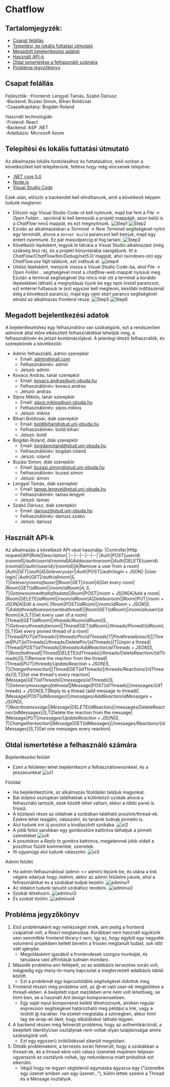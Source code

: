 # Chatflow

## Tartalomjegyzék:

 - [Csapat felállás](#csapat-felállás)
 - [Telepítési, és lokális futtatási útmutató](#telepítési-és-lokális-futtatási-útmutató)
 - [Megadott bejelentkezési adatok](#megadott-bejelentkezési-adatok)
 - [Használt API-k](#használt-api-k)
 - [Oldal ismertetése a felhasználó számára](#oldal-ismertetése-a-felhasználó-számára)
 - [Probléma jegyzőkönyv](#probléma-jegyzőkönyv)

## Csapat felállás
Fejlesztők:
	-Frontend: Lengyel Tamás, Szabó Dáriusz  
	-Backend: Buzási Simon, Bihari Boldizsár  
	-Csapatkapitány: Bogdán Roland  
  
Használt technológiák:  
	-Frotend: React  
	-Backend: ASP .NET  
	-Adatbázis: Microsoft Azure  

## Telepítési és lokális futtatási útmutató
Az alkalmazás lokális hostolásához és futtatásához, első sorban a következőket kell telepítenünk, feltéve hogy még nincsenek telepítve:

 - [.NET core 5.0](https://dotnet.microsoft.com/download/dotnet/5.0)
 - [Node.js](https://nodejs.org/en/)
 - [Visual Studio Code](https://code.visualstudio.com/)

Ezek után, először a backendet kell elindítanunk, amit a következő képpen tudunk megtenni:

 - Először egy Visual Studio Code-ot kell nyitnunk, majd bal fent a *File -> Open Folder...* opciónál ki kell keressük a projekt mappáját, azon belül is a *ChatFlow* nevű mappát, és ezt megnyitnunk.
![Step1](https://i.imgur.com/TB0yxwk.png)
![Step2](https://i.imgur.com/9kv3Hrh.png)
 - Ezután az alkalmazásban a *Terminal -> New Terminal* segítségével nyitni egy terminált, ahova a `dotnet build` parancsot kell beírjuk, majd egy entert nyomnunk. Ez pár másodpercig el fog tartani.
![Step3](https://i.imgur.com/FMslTqs.png)
 - Következő lépésként, tegyük le tálcára a Visual Studio alkalmazást (még szükség lesz rá), és a projekt könyvtárába navigáljunk. Itt a *ChatFlow/ChatFlow/bin/Debug/net5.0/* mappát, ahol (windows-on) egy *ChatFlow.exe* fájlt találunk, ezt indítsuk el.
![step4](https://i.imgur.com/x0peiAC.png)
 - Utolsó lépésként, menjünk vissza a Visual Studio Code-ba, ahol *File -> Open Folder...* segítségével most a *chatflow-web* mappát nyissuk meg. Ezután a terminál segítségével (ha nincs már ott a terminál a korábbi lépésekben látható a megnyitása) írjunk be egy *npm install* parancsot, ezt enterrel futtassuk le (ezt egyszer kell megtenni, későbbi indításoknál elég a következő parancs), majd egy *npm start* parancs segítségével elindul az alkalmazás frontend része.
![Step5](https://i.imgur.com/zxtck9v.png)
![Step6](https://i.imgur.com/QdKwx3Q.png)

## Megadott bejelentkezési adatok
A bejelentkezéshez egy felhasználóra van szükségünk, ezt a rendszerben adminok által előre elkészített felhasználókkal tehetjük meg, a felhasználónév és jelszó kombinációjával. A jelenlegi létező felhasználók, és szerepköreik a következők:
 - Admin felhasználó, admin szerepkör
	 - Email: admin@mail.com
	 - Felhasználónév: admin
	 - Jelszó: admin
  - Kovács András, tanár szerepkör
	 - Email: kovacs.andras@uni-obuda.hu
	 - Felhasználónév: kovacs.andras
	 - Jelszó: andras
 - Sipos Miklós, tanár szerepkör
	 - Email: sipos.miklos@uni-obuda.hu
	 - Felhasználónév: sipos.miklos
	 - Jelszó: miklos
 - Bihari Boldizsár, diák szerepkör
	 - Email: boldibihari@stud.uni-obuda.hu
	 - Felhasználónév: boldi.bihari
	 - Jelszó: boldi
 - Bogdán Roland, diák szerepkör
	 - Email: bogdanroland@stud.uni-obuda.hu
	 - Felhasználónév: bogdan.roland
	 - Jelszó: roland
 - Buzási Simon, diák szerepkör
	 - Email: buzasi.simon@stud.uni-obuda.hu
	 - Felhasználónév: buzasi.simon
	 - Jelszó: simon
 - Lengyel Tamás, diák szerepkör
	 - Email: tamas.lengyel@stud.uni-obuda.hu
	 - Felhasználónév: tamas.lengyel
	 - Jelszó: tamas
 - Szabó Dáriusz, diák szerepkör
	 - Email: dariusz@stud.uni-obuda.hu
	 - Felhasználónév: dariusz.szabo
	 - Jelszó: dariusz
	 
## Használt API-k
Az alkalmazás a következő API-okat használja:
|Controller|Http request|API|Role|Description|
|--|--|--|--|--|
|Auth|$POST(userid)(roomid)|/auth/{userid}/{roomid}|A|Add a user to a room|
|Auth|$DELETE(userid)(roomid)|/auth/{userid}/{roomid}|A|Remove a user from a room|
|Auth|$GET|/auth|A|Get every user|
|Auth|$POST|/auth/login + JSON|-|User login|
|Auth|$GET|/auth/allroom|S,T|Get every room of a user|
|Room|$GET|/room|A|Get every room|
|Room|$GET(idRoom)|/room/{idRoom}|A,S,T|Get one room with all of its data|
|Room|$POST|/room + JSON|A|Add a room|
|Room|$DELETE(idRoom)|/room/{idRoom}|A|Delete a room|
|Room|$PUT|/room + JSON|A|Edit a room|
|Room|$POST(idRoom)|/room/{idRoom} + JSON|S,T|Add a thread to a room (write a thread)|
|Room|$GET(idRoom)|/room/alluser/{idRoom}|A,S,T|Get every user of a room|
|Thread|$GET(idRoom)|/threads/Room/{idRoom}|S,T|Get every thread of a room|
|Thread|$GET(idRoom)|/threads/Pinned/{idRoom}|S,T|Get every pinned thread of a room|
|Thread|$PUT(idThreads)|/threads/Pin/{idThreads}|T|Pin a thread (max 3)|
|Thread|$PUT(idThreads)|/threads/DeletePin/{idThreads}|T|Unpin a thread|
|Thread|$POST(idThreads)|/threads/AddReaction/{idThreads} + JSON|S,T|React to thread|
|Thread|$DELETE(idThreads)|/threads/DeleteReaction/{idThreads}|S,T|Remove the reaction from the thread|
|Thread|$PUT|/threads/UpdateReaction + JSON|S,T|Change the reaction|
|Thread|$GET(idThreads)|/threads/Reactions/{idThreads}|S,T|Get one thread's every reaction|
|Message|$GET(idThreads)|/messages/{idThreads}|S,T|Get every message of a thread|
|Message|$POST(idThreads)|/messages/{idThreads} + JSON|S,T|Reply to a thread (add message to thread)|
|Message|$POST(idMessages)|/messages/AddReaction/{idMessages} + JSON|S,T|React to a message|
|Message|$DELETE(idReaction)|/messages/DeleteReaction/{idMessages}|S,T|Delete the reaction from the message|
|Message|$PUT|/messages/UpdateReaction + JSON|S,T|Change the reaction|
|Message|$GET(idMessages)|/messages/Reactions/{idMessages}|S,T|Get one messages every reaction|

## Oldal ismertetése a felhasználó számára
Bejelentkezési felület
 - Ezen a felületen lehet bejelentkezni a felhasználónevünkkel, és a jelszavunkkal ![ui1](https://i.imgur.com/FD5Symv.png)

Főoldal
 - Ha bejelentkeztünk, az alkalmazás főoldalán találjuk magunkat.
 - Bal oldalsó oszlopban találhatóak a különböző szobák ahová a felhasználó tartozik, ezek között lehet váltani, ekkor a többi panel is frissül.
 - A középső része az oldalnak a szobában található posztok/thread-ek. Ezekre lehet reagálni, válaszolni, és tanárok tudnak pinnelni is.
 - Alul tudunk írni új posztot a kiválasztott szobába.
![ui2](https://i.imgur.com/PHMiOc7.png)
 - A jobb felső sarokban egy gombostűre kattintva láthatjuk a pinnelt üzeneteket
![ui4](https://i.imgur.com/PU60Xgc.png)
 - A posztokon a *Reply to* gombra kattintva, megjelennek jobb oldalt a poszthoz fűzött kommentek, üzenetek.
 - Itt ugyanúgy alul tudunk válaszolni.
![ui3](https://i.imgur.com/170WHZF.png)
 
 Admin felület

 - Ha admin felhasználóval (admin <> admin) lépünk be, és utána a link végére odaírjuk hogy */admin*, akkor az admin felületre jutunk, ahol a felhasználókat és a szobákat tudjuk kezelni.
![adminui1](https://i.imgur.com/KpmxzlK.png)
 - Az oldalon tudunk tanulót szobához rendelni.
![adminui2](https://i.imgur.com/TBdxqzs.png)
 - Szobát létrehozni.
![adminui3](https://i.imgur.com/EKtEcwY.png)
 - És szobát törölni.
![adminui4](https://i.imgur.com/3pqdjTe.png)
 

## Probléma jegyzőkönyv

 1. Első problémaként egy nehézséget írnék, ami pedig a frontend csapatnál volt, a React megtanulása. Korábban nem használt egyikünk sem semmiféle frontend library-t sem, így az, hogy egyből egy nagyobb volumenű projektben kellett bevetni a frissen megtanult tudást, sok időt vett igénybe.
	 - Megoldásként igazából a frontendesek szorgos munkáját, és tanulásra való affinitását tudnám mondani.
2. Második probléma ami fellépett, az az adatbázis tervezése során volt, mégpedig egy many-to-many kapcsolat a megtervezett adatbázis táblái között.
	 - Ezt a problémát egy kapcsolótábla segítségével oldottuk meg.
 3. Frontend részen még probléma volt, az @-el való user-ek megjelölése a thread-ekben. A beépített input mezőkben erre nem volt lehetőség, se html-ben, se a használt Ant design komponensekben.
	 - Egy saját input komponenst kellett létrehoznunk, amiben regular expression segítségével határozható meg például a link, vagy a leütött @ karakter. Ha ezeket megtalálja a szövegben, akkor html tag-be wrap-eli őket, hogy elküldéskor látható legyen.
 4. A backend részen még felmerült probléma, hogy az authentikációnál, a beépített IdentityUser osztálynak nem voltak olyan tulajdonságai amire szükségünk volt.
	 - Ezt egy egyszerű öröklődéssel sikerült megoldani.
 5. Ötödik problémaként, a tervezés során felmerült, hogy a szobákban a thread-ek, és a thread-ekre való válasz üzenetek majdnem teljesen ugyanazok az osztályok voltak, így redundancia miatt próbáltuk ezt elkerülni.
	 - Végül hogy ne legyen végtelenül egymásba ágyazva egy ("üzenetbe egy üzenet amiben van egy üzenet..."), külön lettek szedve a Thread és a Message osztályok.
